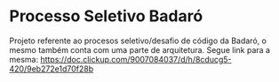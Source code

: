 # Processo Seletivo Badaró

Projeto referente ao procesos seletivo/desafio de código da Badaró, o mesmo também conta com uma parte de arquitetura.
Segue link para a mesma: https://doc.clickup.com/9007084037/d/h/8cducg5-420/9eb272e1d70f28b
